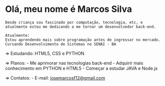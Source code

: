 # Olá, meu nome é Marcos Silva
    Desde criança sou fascinado por computação, tecnologia, etc, e atualmente estou me dedicando a me tornar um desenvolvedor back-end.
   
    Atualmente:
    Estou aprendendo mais sobre programação antes de ingressar no mercado. Cursando Desenvolvimento de Sistemas no SENAI - BA 

=> Estudando:
    HTML5, CSS e PYTHON
    
=> Planos:
    - Me aprimorar nas tecnologias back-end
    - Adquirir mais conhecimento em PYTHON e HTML5
    - Começar a estudar JAVA e Node.js
    
=> Contatos:
    - E-mail: josemarcosf12@gmail.com
